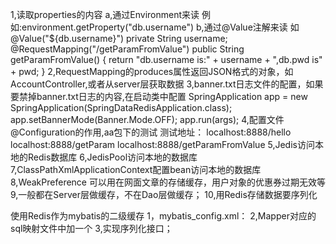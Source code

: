 1,读取properties的内容
    a,通过Environment来读 例如:environment.getProperty("db.username")
    b,通过@Value注解来读 如
        @Value("${db.username}") private String username;
        @RequestMapping("/getParamFromValue")
            public String getParamFromValue() {
                return "db.username is:" + username + ",db.pwd is" + pwd;
            }
2,RequestMapping的produces属性返回JSON格式的对象，如AccountController,或者从server层获取数据
3,banner.txt日志文件的配置，如果要禁掉banner.txt日志的内容,在启动类中配置
        SpringApplication app = new SpringApplication(SpringDataRedisApplication.class);
        app.setBannerMode(Banner.Mode.OFF);
        app.run(args);
4,配置文件@Configuration的作用,aa包下的测试
测试地址：
    localhost:8888/hello
    localhost:8888/getParam
    localhost:8888/getParamFromValue
5,Jedis访问本地的Redis数据库
6,JedisPool访问本地的数据库
7,ClassPathXmlApplicationContext配置bean访问本地的数据库
8,WeakPreference 可以用在网面文章的存储缓存，用户对象的优惠券过期无效等
9,一般都在Server层做缓存，不在Dao层做缓存；
10,用Redis存储数据要序列化

使用Redis作为mybatis的二级缓存
1，mybatis_config.xml：<setting name="cacheEnabled" value="true">
2,Mapper对应的sql映射文件中加一个<cache type ="xx.xx.MyRedisCache">
3,实现序列化接口；